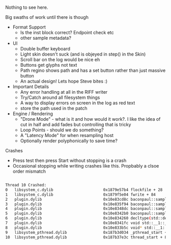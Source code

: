 Nothing to see here.

Big swaths of work until there is though

- Format Support
    - Is the inst block correct? Endpoint check etc
    - other sample metadata?
- UI
    - Double buffer keyboard
    - Light skin doesn't suck (and is objeyed in step() in the Skin)
    - Scroll bar on the log would be nice eh
    - Buttons get glyphs not text
    - Path regino shows path and has a set button rather than just massive button
    - An actual design! Lets hope Steve bites :)
- Important Details
    - Any error handling at all in the RIFF writer
    - Try/Catch around all filesystem things
    - A way to display errors on screen in the log as red text
    - store the path used in the patch
- Engine / Rendering
    - "Drone Mode" - what is it and how would it work?. I like the idea of cut in
      half and add fades but controlling that is tricky
    - Loop Points - should we do something?
    - A "Latency Mode" for when resampling host
    - Optionally render polyphonically to save time?

Crashes

- Press test then press Start without stopping is a crash
- Occasional stopping while writing crashes like this. Propbably a clsoe order mismatch

```bash

Thread 10 Crashed:
0   libsystem_c.dylib             	       0x1879e57b4 flockfile + 28
1   libsystem_c.dylib             	       0x1879f5e04 fwrite + 84
2   plugin.dylib                  	       0x10e83cd8c baconpaul::samplecreator::riffwav::RIFFWavWriter::pushInterleavedBlock(float*, unsigned long) + 56 (RIFFWavWriter.hpp:90)
3   plugin.dylib                  	       0x10e835f94 baconpaul::samplecreator::SampleCreatorModule::renderThreadWriteBlock(int) + 144 (SampleCreatorModule.hpp:412)
4   plugin.dylib                  	       0x10e8348dc baconpaul::samplecreator::SampleCreatorModule::renderThreadProcess() + 1568 (SampleCreatorModule.hpp:357)
5   plugin.dylib                  	       0x10e8342b0 baconpaul::samplecreator::SampleCreatorModule::SampleCreatorModule()::'lambda'()::operator()() const + 28 (SampleCreatorModule.hpp:180)
6   plugin.dylib                  	       0x10e834260 decltype(std::declval<baconpaul::samplecreator::SampleCreatorModule::SampleCreatorModule()::'lambda'()>()()) std::__1::__invoke[abi:ue170006]<baconpaul::samplecreator::SampleCreatorModule::SampleCreatorModule()::'lambda'()>(baconpaul::samplecreator::SampleCreatorModule::SampleCreatorModule()::'lambda'()&&) + 24 (invoke.h:340)
7   plugin.dylib                  	       0x10e8341fc void std::__1::__thread_execute[abi:ue170006]<std::__1::unique_ptr<std::__1::__thread_struct, std::__1::default_delete<std::__1::__thread_struct>>, baconpaul::samplecreator::SampleCreatorModule::SampleCreatorModule()::'lambda'()>(std::__1::tuple<std::__1::unique_ptr<std::__1::__thread_struct, std::__1::default_delete<std::__1::__thread_struct>>, baconpaul::samplecreator::SampleCreatorModule::SampleCreatorModule()::'lambda'()>&, std::__1::__tuple_indices<>) + 28 (thread.h:227)
8   plugin.dylib                  	       0x10e833b5c void* std::__1::__thread_proxy[abi:ue170006]<std::__1::tuple<std::__1::unique_ptr<std::__1::__thread_struct, std::__1::default_delete<std::__1::__thread_struct>>, baconpaul::samplecreator::SampleCreatorModule::SampleCreatorModule()::'lambda'()>>(void*) + 84 (thread.h:238)
9   libsystem_pthread.dylib       	       0x187b3d034 _pthread_start + 136
10  libsystem_pthread.dylib       	       0x187b37e3c thread_start + 8

```